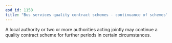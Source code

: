 ```yaml
---
esd_id: 1158
title: "Bus services quality contract schemes - continuance of schemes"
---
```


A local authority or two or more authorities acting jointly may continue a quality contract scheme for further periods in certain circumstances.

